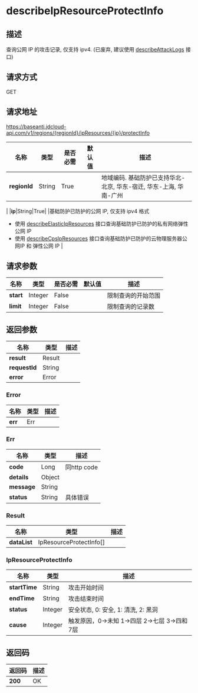 # describeIpResourceProtectInfo


## 描述
查询公网 IP 的攻击记录, 仅支持 ipv4. (已废弃, 建议使用 <a href="http://docs.jdcloud.com/anti-ddos-basic/api/describeattacklogs">describeAttackLogs</a> 接口)


## 请求方式
GET

## 请求地址
https://baseanti.jdcloud-api.com/v1/regions/{regionId}/ipResources/{ip}/protectInfo

|名称|类型|是否必需|默认值|描述|
|---|---|---|---|---|
|**regionId**|String|True| |地域编码. 基础防护已支持华北-北京, 华东-宿迁, 华东-上海, 华南-广州
|
|**ip**|String|True| |基础防护已防护的公网 IP, 仅支持 ipv4 格式
- 使用 <a href="http://docs.jdcloud.com/anti-ddos-basic/api/describeelasticipresources">describeElasticIpResources</a> 接口查询基础防护已防护的私有网络弹性公网 IP
- 使用 <a href="http://docs.jdcloud.com/anti-ddos-basic/api/describecpsipresources">describeCpsIpResources</a> 接口查询基础防护已防护的云物理服务器公网IP 和 弹性公网 IP
|

## 请求参数
|名称|类型|是否必需|默认值|描述|
|---|---|---|---|---|
|**start**|Integer|False| |限制查询的开始范围|
|**limit**|Integer|False| |限制查询的记录数|


## 返回参数
|名称|类型|描述|
|---|---|---|
|**result**|Result| |
|**requestId**|String| |
|**error**|Error| |

### Error
|名称|类型|描述|
|---|---|---|
|**err**|Err| |
### Err
|名称|类型|描述|
|---|---|---|
|**code**|Long|同http code|
|**details**|Object| |
|**message**|String| |
|**status**|String|具体错误|
### Result
|名称|类型|描述|
|---|---|---|
|**dataList**|IpResourceProtectInfo[]| |
### IpResourceProtectInfo
|名称|类型|描述|
|---|---|---|
|**startTime**|String|攻击开始时间|
|**endTime**|String|攻击结束时间|
|**status**|Integer|安全状态, 0: 安全, 1: 清洗, 2: 黑洞|
|**cause**|Integer|触发原因，0->未知 1->四层 2->七层 3->四和7层|

## 返回码
|返回码|描述|
|---|---|
|**200**|OK|
